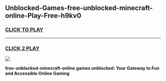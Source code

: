 
## Unblocked-Games-free-unblocked-minecraft-online-Play-Free-h9kv0
<h3>
<a href="https://premium76.site?title=free-unblocked-minecraft-online&ref=18A">CLICK TO PLAY</a></h3>
<hr>

<h3>
<a href="https://premium76.site?title=free-unblocked-minecraft-online&ref=18A">CLICK 2 PLAY</a>
  
</h3>

<a href="https://premium76.site?title=free-unblocked-minecraft-online&ref=18A"><img src="https://clearcache.store/games.png"></a>


**free-unblocked-minecraft-online games unblocked: Your Gateway to Fun and Accessible Online Gaming**
